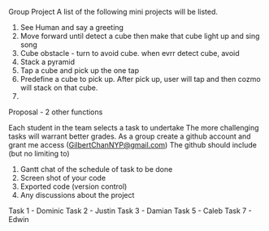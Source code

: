 Group Project
A list of the following mini projects will be listed.

1. See Human and say a greeting
2. Move forward until detect a cube then make that cube light up 
and sing song
3. Cube obstacle - turn to avoid cube. when evrr detect cube, avoid
4. Stack a pyramid
5. Tap a cube and pick up the one tap
6. Predefine a cube to pick up. 
After pick up, user will tap and then cozmo will stack on that cube.
7. 
Proposal - 2 other functions

Each student in the team selects a task to undertake
The more challenging tasks will warrant better grades.
As a group create a github account and grant me access (GilbertChanNYP@gmail.com)
The github should include (but no limiting to)
1. Gantt chat of the schedule of task to be done
2. Screen shot of your code
3. Exported code (version control)
4. Any discussions about the project

Task 1 - Dominic
Task 2 - Justin
Task 3 - Damian
Task 5 - Caleb
Task 7 - Edwin
